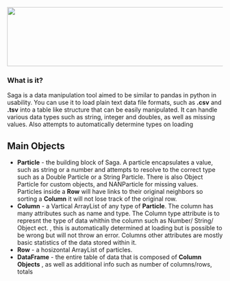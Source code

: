 <img src="https://github.com/wolverine3301/Saga/blob/master/logo.png" width="516" height="138">

### What is it?
Saga is a data manipulation tool aimed to be similar to pandas in python in usability.
You can use it to load plain text data file formats, such as **.csv** and **.tsv** into a table like structure that can be easily manipulated.
It can handle various data types such as string, integer and doubles, as well as missing values. Also attempts to automatically determine types on loading

## Main Objects
* **Particle** - the building block of Saga. A particle encapsulates a value, such as string or a number and attempts to resolve to the correct type such as a Double Particle or a String Particle. There is also Object Particle for custom objects, and NANParticle for missing values. Particles inside a **Row** will have links to their original neighbors so sorting a **Column** it will not lose track of the original row.
* **Column** - a Vartical ArrayList of any type of **Particle**. The column has many attributes such as name and type. The Column type attribute is to represnt the type of data whithin the column such as Number/ String/ Object ect. , this is automatically determined at loading but is possible to be wrong but will not throw an error. Columns other attributes are mostly basic statistics of the data stored within it. 
* **Row** - a hosizontal ArrayList of particles.
* **DataFrame** - the entire table of data that is composed of **Column Objects** , as well as additional info such as number of columns/rows, totals
